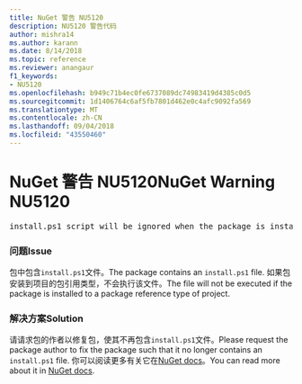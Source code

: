 ```yaml
---
title: NuGet 警告 NU5120
description: NU5120 警告代码
author: mishra14
ms.author: karann
ms.date: 8/14/2018
ms.topic: reference
ms.reviewer: anangaur
f1_keywords:
- NU5120
ms.openlocfilehash: b949c71b4ec0fe6737089dc74983419d4385c0d5
ms.sourcegitcommit: 1d1406764c6af5fb7801d462e0c4afc9092fa569
ms.translationtype: MT
ms.contentlocale: zh-CN
ms.lasthandoff: 09/04/2018
ms.locfileid: "43550460"
---
```

# <a name="nuget-warning-nu5120"></a><span data-ttu-id="d82e0-103">NuGet 警告 NU5120</span><span class="sxs-lookup"><span data-stu-id="d82e0-103">NuGet Warning NU5120</span></span>
<pre>install.ps1 script will be ignored when the package is installed after the migration.</pre>

### <a name="issue"></a><span data-ttu-id="d82e0-104">问题</span><span class="sxs-lookup"><span data-stu-id="d82e0-104">Issue</span></span>

<span data-ttu-id="d82e0-105">包中包含`install.ps1`文件。</span><span class="sxs-lookup"><span data-stu-id="d82e0-105">The package contains an `install.ps1` file.</span></span> <span data-ttu-id="d82e0-106">如果包安装到项目的包引用类型，不会执行该文件。</span><span class="sxs-lookup"><span data-stu-id="d82e0-106">The file will not be executed if the package is installed to a package reference type of project.</span></span>


### <a name="solution"></a><span data-ttu-id="d82e0-107">解决方案</span><span class="sxs-lookup"><span data-stu-id="d82e0-107">Solution</span></span>

<span data-ttu-id="d82e0-108">请请求包的作者以修复包，使其不再包含`install.ps1`文件。</span><span class="sxs-lookup"><span data-stu-id="d82e0-108">Please request the package author to fix the package such that it no longer contains an `install.ps1` file.</span></span> <span data-ttu-id="d82e0-109">你可以阅读更多有关它在[NuGet docs](https://docs.microsoft.com/en-us/nuget/reference/migrate-packages-config-to-package-reference)。</span><span class="sxs-lookup"><span data-stu-id="d82e0-109">You can read more about it in [NuGet docs](https://docs.microsoft.com/en-us/nuget/reference/migrate-packages-config-to-package-reference).</span></span>

